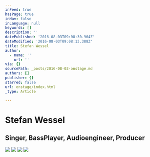 ```yaml
---
inFeed: true
hasPage: true
inNav: false
inLanguage: null
keywords: []
description: ''
datePublished: '2016-08-03T09:08:30.964Z'
dateModified: '2016-08-03T09:08:13.388Z'
title: Stefan Wessel
author:
  - name: ''
    url: ''
via: {}
sourcePath: _posts/2016-08-03-onstage.md
authors: []
publisher: {}
starred: false
url: onstage/index.html
_type: Article

---
```

# Stefan Wessel

## Singer, BassPlayer, Audioengineer, Producer
![](https://the-grid-user-content.s3-us-west-2.amazonaws.com/150b50fa-e175-436f-9236-902712131875.jpg)
![](https://the-grid-user-content.s3-us-west-2.amazonaws.com/0eadcb37-5d56-4a87-b0b9-9252526a6639.jpg)
![](https://the-grid-user-content.s3-us-west-2.amazonaws.com/2330a7de-4987-4b41-ab5c-8ebee09ce3db.jpg)
![](https://the-grid-user-content.s3-us-west-2.amazonaws.com/8ac8f4b0-f723-4a5c-bd6f-aa5800d6fee0.jpg)